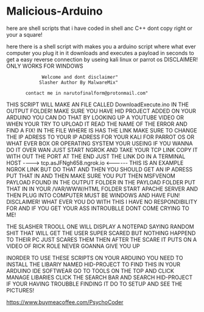 # Malicious-Arduino
here are shell scripts that i have coded in shell anc C++ dont copy right or your a square!

here there is a shell script with makes you a arduino script where what ever computer you plug it in it downloads and executes a payload in seconds to get a easy reverse connection by useing kali linux or parrot os DISCLAIMER! ONLY WORKS FOR WINDOWS 

                 Welcome and dont disclaimer"
                Slasher Author By MalwareMix"
    
           contact me in narutofinalform@protonmail.com"         


THIS SCRIPT WILL MAKE AN FILE CALLED DownloadExecute.ino IN THE OUTPUT FOLDER! MAKE SURE YOU HAVE HID PROJECT ADDED ON YOUR ARDUINO YOU CAN DO THAT BY LOOKING UP A YOUTUBE VIDEO OR WHEN YOUR TRY TO UPLOAD IT READ THE NAME OF THE ERROR AND FIND A FIX! IN THE FILE WHERE IS HAS THE LINK MAKE SURE TO CHANGE THE IP ADRESS TO YOUR IP ADRESS FOR YOUR KALI FOR PARROT OS OR WHAT EVER BOX OR OPERATING SYSTEM YOUR USEING IF YOU WANNA DO IT OVER WAN JUST START NGROK AND TAKE YOUR TCP LINK COPY IT WITH OUT THE PORT AT THE END JUST THE LINK DO IN A TERMINAL HOST ----> tcp.asJFNgh658.ngrok.io <------ THIS IS AN EXAMPLE NGROK LINK BUT DO THAT AND THEN YOU SHOULD GET AN IP ADRESS PUT THAT IN AND THEN MAKE SURE YOU PUT THEN MSFVENOM PAYLOAD FOUND IN THE OUTPUT FOLDER IN THE PAYLOAD FOLDER PUT THAT IN IN YOUR /VAR/WWW/HTML FOLDER START APACHE SERVER AND THEN PLUG INTO COMPUTER MUST BE WINDOWS AND HAVE FUN! DISCLAIMER! WHAT EVER YOU DO WITH THIS I HAVE NO RESPONDIBILITY FOR AND IF YOU GET YOUR ASS INTROUBLLE DONT COME CRYING TO ME!

THE SLASHER TROOLL ONE WILL DISPLAY A NOTEPAD SAYING RANDOM SHIT THAT WILL GET THE USER SUPER SCARED BUT NOTHING HAPPEND TO THEIR PC JUST SCARES THEM THEN AFTER THE SCARE IT PUTS ON A VIDEO OF RICK ROLE NEVER GOANNA GIVE YOU UP

INORDER TO USE THESE SCRIPTS ON YOUR ARDUINO YOU NEED TO INSTALL THE LIBARIY NAMED HID-PROJECT TO FIND THIS IN YOUR ARDUINO IDE SOFTWEAR GO TO TOOLS ON THE TOP AND CLICK MANAGE LIBARIES CLICK THE SEARCH BAR AND SEARCH HID-PROJECT IF YOUR HAVING TROUBBLE FINDING IT DO TO SETUP AND SEE THE PICTURES!


https://www.buymeacoffee.com/PsychoCoder

